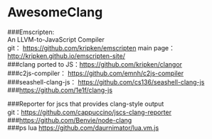 # AwesomeClang

###Emscripten:<BR/> An LLVM-to-JavaScript Compiler  
git： https://github.com/kripken/emscripten main page： http://kripken.github.io/emscripten-site/
<BR/>
###clang ported to JS：https://github.com/kripken/clangor<BR/>
###c2js-compiler：  https://github.com/emnh/c2js-compiler<BR/>
###seashell-clang-js： https://github.com/cs136/seashell-clang-js<BR/>
###https://github.com/1e1f/clang-js<BR/>

###Reporter for jscs that provides clang-style output <BR/>
git：https://github.com/cappuccino/jscs-clang-reporter<BR/>
###https://github.com/Benvie/node-clang<BR/>
###ps lua https://github.com/daurnimator/lua.vm.js
